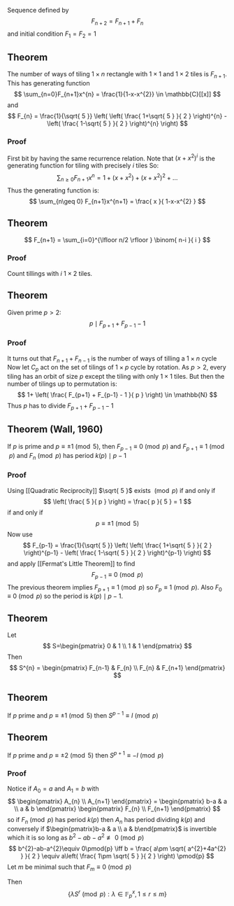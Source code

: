 Sequence defined by 
$$
F_{n+2}=F_{n+1}+F_{n}
$$
and initial condition $F_{1}=F_{2}=1$

## Theorem
The number of ways of tiling $1\times n$ rectangle 
with $1\times 1$ and $1\times 2$ tiles is $F_{n+1}$.
This has generating function
$$
\sum_{n=0}F_{n+1}x^{n} = \frac{1}{1-x-x^{2}} \in \mathbb{C}[[x]]
$$
and 
$$
F_{n} = \frac{1}{\sqrt{ 5 }} \left( \left( \frac{ 1+\sqrt{ 5 } }{ 2 } \right)^{n} - \left( \frac{ 1-\sqrt{ 5 } }{ 2 } \right)^{n} \right)
$$
### Proof
First bit by having the same recurrence relation.
Note that $(x+x^{2})^{i}$ is the generating function for tiling with precisely $i$ tiles
So:
$$
\sum_{n\geq 0} F_{n+1} x^{n} = 1 + (x+x^{2}) + (x+x^{2})^{2} + \dots
$$
Thus the generating function is:
$$
\sum_{n\geq 0} F_{n+1}x^{n+1} = \frac{ x }{ 1-x-x^{2} }
$$
## Theorem
$$
F_{n+1} = \sum_{i=0}^{\lfloor n/2 \rfloor } \binom{ n-i }{ i }
$$
### Proof
Count tillings with $i$ $1\times 2$ tiles.
## Theorem
Given prime $p>2$:
$$
p\mid F_{p+1} + F_{p-1} -1 
$$
### Proof
It turns out that $F_{n+1}+F_{n-1}$ is the number of ways of tilling a $1\times n$ cycle 
Now let $C_{p}$ act on the set of tilings of $1\times p$ cycle by rotation.
As $p>2$, every tiling has an orbit of size $p$ except the tiling with only $1\times 1$ tiles. 
But then the number of tilings up to permutation is:
$$
1+ \left( \frac{ F_{p+1} + F_{p-1} - 1 }{ p } \right) \in \mathbb{N}
$$
Thus $p$ has to divide $F_{p+1}+F_{p-1}-1$
## Theorem (Wall, 1960)
If $p$ is prime and $p\equiv \pm 1\pmod{5}$, 
then $F_{p-1}\equiv 0\pmod{p}$ and $F_{p+1}\equiv 1\pmod{p}$
and $F_{n}\pmod{p}$ has period $k(p)\mid p-1$
### Proof
Using [[Quadratic Reciprocity]]
$\sqrt{ 5 }$ exists $\pmod{p}$ 
if and only if
$$
\left( \frac{ 5 }{ p } \right) = \frac{ p }{ 5 } = 1
$$
if and only if
$$
p \equiv \pm 1 \pmod{5}
$$
Now use 
$$
F_{p-1} = \frac{1}{\sqrt{ 5 }} \left( \left( \frac{ 1+\sqrt{ 5 } }{ 2 } \right)^{p-1} - \left( \frac{ 1-\sqrt{ 5 } }{ 2 } \right)^{p-1} \right)
$$
and apply [[Fermat's Little Theorem]] to find
$$
F_{p-1} \equiv 0 \pmod{p}
$$
The previous theorem implies $F_{p+1}\equiv 1\pmod{p}$ so $F_{p}\equiv 1\pmod{p}$.
Also $F_{0}\equiv 0\pmod{p}$ so the period is $k(p)\mid p-1$.
## Theorem
Let
$$
S=\begin{pmatrix}
0 & 1 \\
1 & 1
\end{pmatrix}
$$
Then
$$
S^{n} = \begin{pmatrix}
F_{n-1} &  F_{n} \\
F_{n}  & F_{n+1}
\end{pmatrix}
$$
## Theorem
If $p$ prime and $p\equiv \pm 1\pmod{5}$ then $S^{p-1}\equiv I\pmod{p}$
## Theorem
If $p$ prime and $p\equiv\pm 2\pmod{5}$ then $S^{p+1}\equiv-I\pmod{p}$
### Proof
Notice if $A_{0}=a$ and $A_{1}=b$ with 
$$
\begin{pmatrix}
A_{n} \\
A_{n+1}
\end{pmatrix}
 = \begin{pmatrix}
b-a & a \\
a & b
\end{pmatrix}
\begin{pmatrix}
F_{n} \\
F_{n+1}
\end{pmatrix}
$$
so if $F_{n}\pmod{p}$ has period $k(p)$
then $A_{n}$ has period dividing $k(p)$ 
and conversely if $\begin{pmatrix}b-a & a \\ a & b\end{pmatrix}$ is invertible
which it is so long as $b^{2}-ab-a^{2}\not\equiv 0\pmod{p}$
$$
b^{2}-ab-a^{2}\equiv 0\pmod{p} \iff b = \frac{ a\pm \sqrt{ a^{2}+4a^{2} } }{ 2 } \equiv a\left( \frac{ 1\pm \sqrt{ 5 } }{ 2 } \right) \pmod{p}
$$
Let $m$ be minimal such that $F_{m}\equiv 0\pmod{p}$

Then 
$$
\{ \lambda S^{r}\pmod{p} : \lambda \in \mathbb{F}_{p}^{x}, 1\leq r\leq m \}
$$